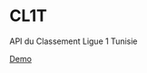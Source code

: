 # CL1T
API du Classement Ligue 1 Tunisie

<a href="http://map.tn/airport/foot.php" target="_blank">Demo</a>
